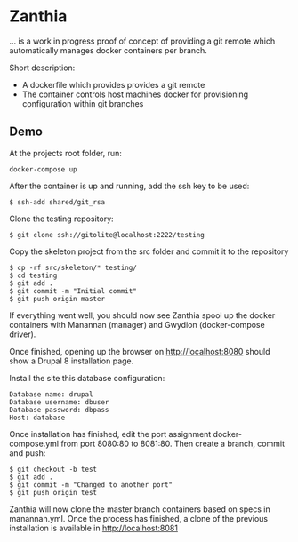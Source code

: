 
Zanthia
===================

... is a work in progress proof of concept of providing a git remote which
automatically manages docker containers per branch.

Short description:

 - A dockerfile which provides provides a git remote
 - The container controls host machines docker for provisioning
   configuration within git branches

Demo
-------------

At the projects root folder, run:
```
docker-compose up
```

After the container is up and running, add the ssh key to be used:
```
$ ssh-add shared/git_rsa
```

Clone the testing repository:
```
$ git clone ssh://gitolite@localhost:2222/testing
```

Copy the skeleton project from the src folder and commit it to the repository
```
$ cp -rf src/skeleton/* testing/
$ cd testing
$ git add .
$ git commit -m "Initial commit"
$ git push origin master
```

If everything went well, you should now see Zanthia spool up the docker
containers with Manannan (manager) and Gwydion (docker-compose driver).

Once finished, opening up the browser on [http://localhost:8080](http://localhost:8080) should show a Drupal 8 installation page.

Install the site this database configuration:

	Database name: drupal
	Database username: dbuser
	Database password: dbpass
	Host: database

Once installation has finished, edit the port assignment docker-compose.yml
from port 8080:80 to 8081:80. Then create a branch, commit and push:
```
$ git checkout -b test
$ git add .
$ git commit -m "Changed to another port"
$ git push origin test
```

Zanthia will now clone the master branch containers based on specs in
manannan.yml. Once the process has finished, a clone of the previous
installation is available in [http://localhost:8081](http://localhost:8081)

